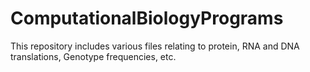 # ComputationalBiologyPrograms

This repository includes various files relating to protein, RNA and DNA translations, Genotype frequencies, etc.
